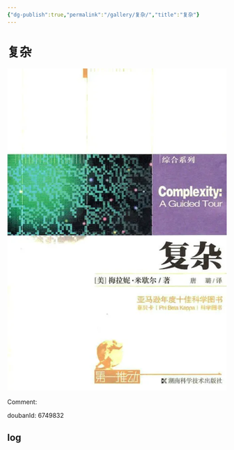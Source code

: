 ```yaml
---
{"dg-publish":true,"permalink":"/gallery/复杂/","title":"复杂"}
---
```



# 复杂

![image](https://raw.githubusercontent.com/hiraethecho/picx-images-hosting/master/picgo/20250529165559.webp)

Comment: 



doubanId: 6749832

## log

